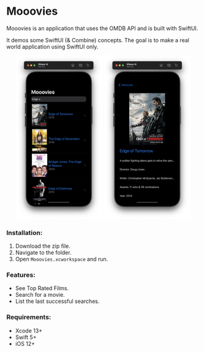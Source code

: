 
# Mooovies

Mooovies is an application that uses the OMDB API and is built with SwiftUI. 

It demos some SwiftUI (& Combine) concepts. The goal is to make a real world application using SwiftUI only. 


<p align="center">

  <img alt="Light" src="sc1.png?raw=true" width="45%">

  <img alt="Dark" src="sc2.png?raw=true" width="45%">

</p>

### Installation:
1. Download the zip file.
2. Navigate to the folder.
4. Open `Mooovies.xcworkspace` and run.

### Features:
- See Top Rated Films.
- Search for a movie.
- List the last successful searches.

### Requirements:
- Xcode 13+
- Swift 5+
- iOS 12+


